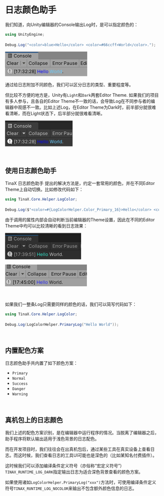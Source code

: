 # 日志颜色助手

我们知道，向Unity编辑器的Console输出Log时，是可以指定颜色的：

``` csharp
using UnityEngine;

Debug.Log("<color=blue>Hello</color> <color=#66ccff>World</color>.");
```

![1638955963737](logColorHelper.assets/1638955963737.png)

通过给日志附加不同颜色，我们可以区分日志的类型、重要程度等。

但比较不方便的地方是，Unity有`Light`和`Dark`两套Editor Theme. 如果我们的项目有多人参与，且各自的Editor Theme不一致的话，会导致Log在不同参与者的编辑器中观感不一致。比如上述Log，在Editor Theme为Dark时，前半部分就很难看清晰，而在Light状态下，后半部分就很难看清晰。

![1638956143423](logColorHelper.assets/1638956143423.png)

<br>

## 使用日志颜色助手

TinaX 日志颜色助手 提出的解决方法是，约定一套常用的颜色，并在不同Editor Theme上自动切换。比如修改代码如下：

``` csharp
using TinaX.Core.Helper.LogColor;

Debug.Log($"<color=#{LogColorHelper.Color_Primary_16}>Hello</color> <color=#{LogColorHelper.Color_Normal_16}>World</color>.");
```

由于调用的属性内部会自动判断当前编辑器的Theme设置，因此在不同的Editor Theme中均可以比较清晰的看到日志效果：

![1638956466067](logColorHelper.assets/1638956466067.png)

![1638956710904](logColorHelper.assets/1638956710904.png)

<br>

如果我们一整条Log只需要同样的颜色的话，我们可以简写代码如下：

``` csharp
using TinaX.Core.Helper.LogColor;

Debug.Log(LogColorHelper.PrimaryLog("Hello World"));
```

<br>


## 内置配色方案

日志颜色助手共内置了如下颜色方案：

- `Primary`
- `Normal`
- `Success`
- `Danger`
- `Warning`

<br>

## 真机包上的日志颜色

我们上述的配色方案识别，是在编辑器中运行程序的情况。当脱离了编辑器之后，助手程序将默认输出适用于浅色背景的日志配色。

而在开发项目时，我们往往会在出真机包后，通过某些工具在真实设备上查看日志。而这时候，我们查看日志的工具UI可能也是深色的（比如某知名付费插件）。

这时候我们可以添加编译条件定义符号（亦俗称“宏定义符号”）`TINAX_RUNTIME_LOG_DARK`指定输出日志为适合深色背景查看的颜色方案。

如果使用诸如`LogColorHelper.PrimaryLog("xxx")`方法时，可使用编译条件定义符号`TINAX_RUNTIME_LOG_NOCOLOR`来输出不包含额外颜色信息的日志。